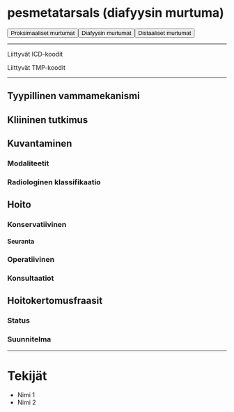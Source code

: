 # pesmetatarsals (diafyysin murtuma)

<button id="pesmetatarsals_proksimaalinen">Proksimaaliset murtumat</button><button id="pesmetatarsals_diafyysi">Diafyysin murtumat</button><button id="pesmetatarsals_distaalinen">Distaaliset murtumat</button>

---

Liittyvät ICD-koodit
>
	
Liittyvät TMP-koodit
>

---

## Tyypillinen vammamekanismi

## Kliininen tutkimus

## Kuvantaminen
### Modaliteetit
### Radiologinen klassifikaatio

## Hoito
### Konservatiivinen
#### Seuranta
### Operatiivinen
### Konsultaatiot

## Hoitokertomusfraasit
### Status
### Suunnitelma

---
# Tekijät
- Nimi 1
- Nimi 2